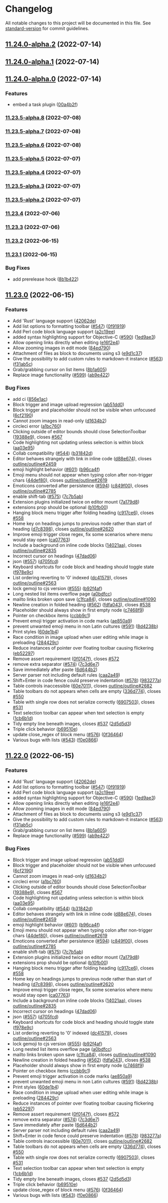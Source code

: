 # Changelog

All notable changes to this project will be documented in this file. See [standard-version](https://github.com/conventional-changelog/standard-version) for commit guidelines.

## [11.24.0-alpha.2](https://github.com/outline/rich-markdown-editor/compare/v11.24.0-alpha.1...v11.24.0-alpha.2) (2022-07-14)

## [11.24.0-alpha.1](https://github.com/outline/rich-markdown-editor/compare/v11.24.0-alpha.0...v11.24.0-alpha.1) (2022-07-14)

## [11.24.0-alpha.0](https://github.com/outline/rich-markdown-editor/compare/v11.23.5-alpha.8...v11.24.0-alpha.0) (2022-07-14)


### Features

* embed a task plugin ([00a4b2f](https://github.com/outline/rich-markdown-editor/commit/00a4b2f7d7fc84293aedb94c305a76d240f07e89))

### [11.23.5-alpha.8](https://github.com/outline/rich-markdown-editor/compare/v11.23.5-alpha.7...v11.23.5-alpha.8) (2022-07-08)

### [11.23.5-alpha.7](https://github.com/outline/rich-markdown-editor/compare/v11.23.5-alpha.6...v11.23.5-alpha.7) (2022-07-08)

### [11.23.5-alpha.6](https://github.com/outline/rich-markdown-editor/compare/v11.23.5-alpha.5...v11.23.5-alpha.6) (2022-07-08)

### [11.23.5-alpha.5](https://github.com/outline/rich-markdown-editor/compare/v11.23.5-alpha.4...v11.23.5-alpha.5) (2022-07-07)

### [11.23.5-alpha.4](https://github.com/outline/rich-markdown-editor/compare/v11.23.5-alpha.3...v11.23.5-alpha.4) (2022-07-07)

### [11.23.5-alpha.3](https://github.com/outline/rich-markdown-editor/compare/v11.23.5-alpha.2...v11.23.5-alpha.3) (2022-07-07)

### [11.23.5-alpha.2](https://github.com/outline/rich-markdown-editor/compare/v11.23.4...v11.23.5-alpha.2) (2022-07-07)

### [11.23.4](https://github.com/outline/rich-markdown-editor/compare/v11.23.3...v11.23.4) (2022-07-06)

### [11.23.3](https://github.com/outline/rich-markdown-editor/compare/v11.23.2...v11.23.3) (2022-07-06)

### [11.23.2](https://github.com/outline/rich-markdown-editor/compare/v11.23.1...v11.23.2) (2022-06-15)

### [11.23.1](https://github.com/outline/rich-markdown-editor/compare/v11.23.0...v11.23.1) (2022-06-15)


### Bug Fixes

* add prerelease hook ([8b1b422](https://github.com/outline/rich-markdown-editor/commit/8b1b42239485a15493b5021d6e17ddedc772d930))

## [11.23.0](https://github.com/outline/rich-markdown-editor/compare/v11.17.2...v11.23.0) (2022-06-15)


### Features

* Add 'Rust' language support ([42062de](https://github.com/outline/rich-markdown-editor/commit/42062de554262feb39648210ce93f4e5c02fe507))
* Add list options to formatting toolbar ([#547](https://github.com/outline/rich-markdown-editor/issues/547)) ([0f91919](https://github.com/outline/rich-markdown-editor/commit/0f919197a4ecd12df34aab3e65c7cb5c05d0a7a7))
* Add Perl code block language support ([a2c19ee](https://github.com/outline/rich-markdown-editor/commit/a2c19eee1332711b5f1dcea59c632ec0d460557c))
* added syntax highlighting support for Objective-C ([#590](https://github.com/outline/rich-markdown-editor/issues/590)) ([1ed9ae3](https://github.com/outline/rich-markdown-editor/commit/1ed9ae304f41367af4e57794921a1f335e060aaf))
* Allow opening links directly when editing ([e16f2e4](https://github.com/outline/rich-markdown-editor/commit/e16f2e4110a56222e469e543baf48fe3a96d6462))
* Allow zooming images in edit mode ([84ed790](https://github.com/outline/rich-markdown-editor/commit/84ed79012774c6a30b9d2908a6ec2186d2bb3a69))
* Attachment of files as block to documents using s3 ([e9d1c37](https://github.com/outline/rich-markdown-editor/commit/e9d1c37611c0c1a3acb83bef160f24753e4116c9))
* Give the possibility to add custom rules to markdown-it instance ([#563](https://github.com/outline/rich-markdown-editor/issues/563)) ([f31ab5c](https://github.com/outline/rich-markdown-editor/commit/f31ab5c0af38c7c1170c1c5328f5f8140673c674))
* Grab/grabbing cursor on list items ([8b1a605](https://github.com/outline/rich-markdown-editor/commit/8b1a605afab2fe3c1c64127754ada35f97d700f5))
* Replace image functionality ([#599](https://github.com/outline/rich-markdown-editor/issues/599)) ([ab9e422](https://github.com/outline/rich-markdown-editor/commit/ab9e422f59072660081717b318913212a714470d))


### Bug Fixes

* add ci ([856e1ac](https://github.com/outline/rich-markdown-editor/commit/856e1ace6636eab034ac44988e67b3abcb30ac59))
* Block trigger and image upload regression ([ab51dd0](https://github.com/outline/rich-markdown-editor/commit/ab51dd0ae0f0f5e6a6329d96cda44a411c3343d0))
* Block trigger and placeholder should not be visible when unfocused ([6cf2190](https://github.com/outline/rich-markdown-editor/commit/6cf219049a04633a09bbf190dce3885d13000ced))
* Cannot zoom images in read-only ([d1634b2](https://github.com/outline/rich-markdown-editor/commit/d1634b2aa1e22ec075cd8866e9f718f96a81b3c8))
* circleci error ([a1bc760](https://github.com/outline/rich-markdown-editor/commit/a1bc76075e991b34c6f503b083eb12930fe4673d))
* Clicking outside of editor bounds should close SelectionToolbar ([19388e9](https://github.com/outline/rich-markdown-editor/commit/19388e9991defac4e409465dce2ae03c0e980855)), closes [#567](https://github.com/outline/rich-markdown-editor/issues/567)
* Code highlighting not updating unless selection is within block ([aa03e95](https://github.com/outline/rich-markdown-editor/commit/aa03e95760f56490f7dc0c9df31536a235fa8358))
* Collab compatibility ([#544](https://github.com/outline/rich-markdown-editor/issues/544)) ([b31842d](https://github.com/outline/rich-markdown-editor/commit/b31842d173d7abc143897a555f92f8cd62bda074))
* Editor behaves strangely with link in inline code ([d88e674](https://github.com/outline/rich-markdown-editor/commit/d88e67435704fd95d879973b953ea0cc938054b9)), closes [outline/outline#2459](https://github.com/outline/outline/issues/2459)
* emoji highlight behavior ([#601](https://github.com/outline/rich-markdown-editor/issues/601)) ([b96ca4f](https://github.com/outline/rich-markdown-editor/commit/b96ca4fdb617c2415f57e6a7adbfd22cb0eea6ac))
* Emoji menu should not appear when typing colon after non-trigger chars ([44def80](https://github.com/outline/rich-markdown-editor/commit/44def8088f5b2795ca22fdfd274c72678c0c147e)), closes [outline/outline#2619](https://github.com/outline/outline/issues/2619)
* Emoticons converted after persistence ([#594](https://github.com/outline/rich-markdown-editor/issues/594)) ([c849f00](https://github.com/outline/rich-markdown-editor/commit/c849f00234500acfb2a6fd71e397f5414e45f2d5)), closes [outline/outline#2785](https://github.com/outline/outline/issues/2785)
* enable shift-tab ([#575](https://github.com/outline/rich-markdown-editor/issues/575)) ([7c7b5ab](https://github.com/outline/rich-markdown-editor/commit/7c7b5abf3ed0d9a552f8ccbc7fa62007d4b49966))
* Extension plugins initialized twice on editor mount ([7a179d8](https://github.com/outline/rich-markdown-editor/commit/7a179d8579afd20115d6b09679675b0ce33a6620))
* extensions prop should be optional ([b10fb00](https://github.com/outline/rich-markdown-editor/commit/b10fb00f523bfc53a1a7545c6d28939e2b938265))
* Hanging block menu trigger after folding heading ([c917ce6](https://github.com/outline/rich-markdown-editor/commit/c917ce65c03420021f2c7a2feaf31390457b3a87)), closes [#558](https://github.com/outline/rich-markdown-editor/issues/558)
* Home key on headings jumps to previous node rather than start of heading ([d7c8398](https://github.com/outline/rich-markdown-editor/commit/d7c8398eb8116412f4e9655ebcd071fbfd2f0380)), closes [outline/outline#2620](https://github.com/outline/outline/issues/2620)
* Improve emoji trigger close regex, fix some scenarios where menu would stay open ([ca07763](https://github.com/outline/rich-markdown-editor/commit/ca07763610c89f557cf9576906a4f6ccca699bf5))
* Include a background on inline code blocks ([14021aa](https://github.com/outline/rich-markdown-editor/commit/14021aa359caecf3c787c511318d587facedc8d3)), closes [outline/outline#2835](https://github.com/outline/outline/issues/2835)
* Incorrect cursor on headings ([47dad06](https://github.com/outline/rich-markdown-editor/commit/47dad06a26fac9fe8be66431779d1c77120dacd3))
* json ([#557](https://github.com/outline/rich-markdown-editor/issues/557)) ([d705fcd](https://github.com/outline/rich-markdown-editor/commit/d705fcdf8cb7e9f8c3853f668595b63fea771864))
* Keyboard shortcuts for code block and heading should toggle state ([f978e9c](https://github.com/outline/rich-markdown-editor/commit/f978e9c43a4af73c16beb2013dc86b0e3ed0c14f))
* List ordering reverting to '0' indexed ([dc41579](https://github.com/outline/rich-markdown-editor/commit/dc4157953425fd3cde91f5db79d7615cff4d8019)), closes [outline/outline#2563](https://github.com/outline/outline/issues/2563)
* lock gemoji to cjs version ([#555](https://github.com/outline/rich-markdown-editor/issues/555)) ([b92f4af](https://github.com/outline/rich-markdown-editor/commit/b92f4af9c2d107ca90c24aeeb6beafa77f4f4b77))
* Long nested list items overflow page ([a0bdfcc](https://github.com/outline/rich-markdown-editor/commit/a0bdfcc78cbb422628ace8c873f0cd497421e044))
* mailto links broken upon save ([c1fca84](https://github.com/outline/rich-markdown-editor/commit/c1fca84125faf7aff665d2d040c82c0c964a04a6)), closes [outline/outline#1090](https://github.com/outline/outline/issues/1090)
* Newline creation in folded heading ([#562](https://github.com/outline/rich-markdown-editor/issues/562)) ([fdfa043](https://github.com/outline/rich-markdown-editor/commit/fdfa0431546686a776d3ac3053973d14173f77a3)), closes [#538](https://github.com/outline/rich-markdown-editor/issues/538)
* Placeholder should always show in first empty node ([c7468f9](https://github.com/outline/rich-markdown-editor/commit/c7468f9e49ead9a33319ea6c62f7ab5ee6e04fe8))
* Pointer on checkbox items ([ccbb9c1](https://github.com/outline/rich-markdown-editor/commit/ccbb9c12d6687a795b59d51b111f3154cedfc324))
* Prevent emoji trigger activation in code marks ([ae850a9](https://github.com/outline/rich-markdown-editor/commit/ae850a96fb576b0c8e736e902ab5a0efe5683677))
* prevent unwanted emoji menu in non Latin cultures ([#591](https://github.com/outline/rich-markdown-editor/issues/591)) ([8d4238b](https://github.com/outline/rich-markdown-editor/commit/8d4238bf5033a1ae194c4259a0cade6b1dc8dfce))
* Print styles ([60de1b4](https://github.com/outline/rich-markdown-editor/commit/60de1b418b97052a9431fe7f1c1e534b497f708f))
* Race condition in image upload when user editing while image is preloading ([284429c](https://github.com/outline/rich-markdown-editor/commit/284429cc8869edda4d4c8b0371f6e9d6c1cc6424))
* Reduce instances of pointer over floating toolbar causing flickering ([eb52297](https://github.com/outline/rich-markdown-editor/commit/eb5229754f7a696df900f52b7d33d6a1da6c72c1))
* Remove assert requirement ([0f0147f](https://github.com/outline/rich-markdown-editor/commit/0f0147f1433aec0dcb93f75a3fa1875a40e5c60d)), closes [#572](https://github.com/outline/rich-markdown-editor/issues/572)
* remove extra separator ([#574](https://github.com/outline/rich-markdown-editor/issues/574)) ([7c3d6e7](https://github.com/outline/rich-markdown-editor/commit/7c3d6e75d8789f5c8cbbb303fedcabbfa03751ef))
* Save immediately after paste ([6d644b2](https://github.com/outline/rich-markdown-editor/commit/6d644b22fdc6ba21306e840d072c21c7dd3b75d7))
* Server parser not including default rules ([caa2a49](https://github.com/outline/rich-markdown-editor/commit/caa2a4944aafa412102c034899a9e4381e4f43f3))
* Shift+Enter in code fence could preserve indentation ([#578](https://github.com/outline/rich-markdown-editor/issues/578)) ([983277a](https://github.com/outline/rich-markdown-editor/commit/983277aae3e7aff3d55dc36151f3044fe9851dfb))
* Table controls inaccessible ([60e7011](https://github.com/outline/rich-markdown-editor/commit/60e7011656a6f04ca98d0cc7787c9d98a08007a8)), closes [outline/outline#2682](https://github.com/outline/outline/issues/2682)
* Table toolbars do not appears when cells are empty ([336d774](https://github.com/outline/rich-markdown-editor/commit/336d774f13e47654f5c16b96673ecea4efcfde8b)), closes [#550](https://github.com/outline/rich-markdown-editor/issues/550)
* Table with single row does not serialize correctly ([6907503](https://github.com/outline/rich-markdown-editor/commit/6907503b2c80fae59ed759cd2a117f503746bc16)), closes [#531](https://github.com/outline/rich-markdown-editor/issues/531)
* Text selection toolbar can appear when text selection is empty ([1cb6b1d](https://github.com/outline/rich-markdown-editor/commit/1cb6b1d5a6b716f8875016ae4f03519ad6586ef5))
* Tidy empty line beneath images, closes [#537](https://github.com/outline/rich-markdown-editor/issues/537) ([2d5d5d3](https://github.com/outline/rich-markdown-editor/commit/2d5d5d3e4e17ee517b214243a146b19d9b1dacb4))
* Triple click behavior ([b69510e](https://github.com/outline/rich-markdown-editor/commit/b69510ecdd46a01a99862c790b197754a34e5c12))
* update close_regex of block menu ([#576](https://github.com/outline/rich-markdown-editor/issues/576)) ([0f36464](https://github.com/outline/rich-markdown-editor/commit/0f3646456ca8a0a16e910581503da8e4d1ecb655))
* Various bugs with lists ([#543](https://github.com/outline/rich-markdown-editor/issues/543)) ([f0e0866](https://github.com/outline/rich-markdown-editor/commit/f0e086609f71ec0651a6b59f142cfa74c73ec530))

## [11.22.0](https://github.com/outline/rich-markdown-editor/compare/v11.17.2...v11.22.0) (2022-06-15)


### Features

* Add 'Rust' language support ([42062de](https://github.com/outline/rich-markdown-editor/commit/42062de554262feb39648210ce93f4e5c02fe507))
* Add list options to formatting toolbar ([#547](https://github.com/outline/rich-markdown-editor/issues/547)) ([0f91919](https://github.com/outline/rich-markdown-editor/commit/0f919197a4ecd12df34aab3e65c7cb5c05d0a7a7))
* Add Perl code block language support ([a2c19ee](https://github.com/outline/rich-markdown-editor/commit/a2c19eee1332711b5f1dcea59c632ec0d460557c))
* added syntax highlighting support for Objective-C ([#590](https://github.com/outline/rich-markdown-editor/issues/590)) ([1ed9ae3](https://github.com/outline/rich-markdown-editor/commit/1ed9ae304f41367af4e57794921a1f335e060aaf))
* Allow opening links directly when editing ([e16f2e4](https://github.com/outline/rich-markdown-editor/commit/e16f2e4110a56222e469e543baf48fe3a96d6462))
* Allow zooming images in edit mode ([84ed790](https://github.com/outline/rich-markdown-editor/commit/84ed79012774c6a30b9d2908a6ec2186d2bb3a69))
* Attachment of files as block to documents using s3 ([e9d1c37](https://github.com/outline/rich-markdown-editor/commit/e9d1c37611c0c1a3acb83bef160f24753e4116c9))
* Give the possibility to add custom rules to markdown-it instance ([#563](https://github.com/outline/rich-markdown-editor/issues/563)) ([f31ab5c](https://github.com/outline/rich-markdown-editor/commit/f31ab5c0af38c7c1170c1c5328f5f8140673c674))
* Grab/grabbing cursor on list items ([8b1a605](https://github.com/outline/rich-markdown-editor/commit/8b1a605afab2fe3c1c64127754ada35f97d700f5))
* Replace image functionality ([#599](https://github.com/outline/rich-markdown-editor/issues/599)) ([ab9e422](https://github.com/outline/rich-markdown-editor/commit/ab9e422f59072660081717b318913212a714470d))


### Bug Fixes

* Block trigger and image upload regression ([ab51dd0](https://github.com/outline/rich-markdown-editor/commit/ab51dd0ae0f0f5e6a6329d96cda44a411c3343d0))
* Block trigger and placeholder should not be visible when unfocused ([6cf2190](https://github.com/outline/rich-markdown-editor/commit/6cf219049a04633a09bbf190dce3885d13000ced))
* Cannot zoom images in read-only ([d1634b2](https://github.com/outline/rich-markdown-editor/commit/d1634b2aa1e22ec075cd8866e9f718f96a81b3c8))
* circleci error ([a1bc760](https://github.com/outline/rich-markdown-editor/commit/a1bc76075e991b34c6f503b083eb12930fe4673d))
* Clicking outside of editor bounds should close SelectionToolbar ([19388e9](https://github.com/outline/rich-markdown-editor/commit/19388e9991defac4e409465dce2ae03c0e980855)), closes [#567](https://github.com/outline/rich-markdown-editor/issues/567)
* Code highlighting not updating unless selection is within block ([aa03e95](https://github.com/outline/rich-markdown-editor/commit/aa03e95760f56490f7dc0c9df31536a235fa8358))
* Collab compatibility ([#544](https://github.com/outline/rich-markdown-editor/issues/544)) ([b31842d](https://github.com/outline/rich-markdown-editor/commit/b31842d173d7abc143897a555f92f8cd62bda074))
* Editor behaves strangely with link in inline code ([d88e674](https://github.com/outline/rich-markdown-editor/commit/d88e67435704fd95d879973b953ea0cc938054b9)), closes [outline/outline#2459](https://github.com/outline/outline/issues/2459)
* emoji highlight behavior ([#601](https://github.com/outline/rich-markdown-editor/issues/601)) ([b96ca4f](https://github.com/outline/rich-markdown-editor/commit/b96ca4fdb617c2415f57e6a7adbfd22cb0eea6ac))
* Emoji menu should not appear when typing colon after non-trigger chars ([44def80](https://github.com/outline/rich-markdown-editor/commit/44def8088f5b2795ca22fdfd274c72678c0c147e)), closes [outline/outline#2619](https://github.com/outline/outline/issues/2619)
* Emoticons converted after persistence ([#594](https://github.com/outline/rich-markdown-editor/issues/594)) ([c849f00](https://github.com/outline/rich-markdown-editor/commit/c849f00234500acfb2a6fd71e397f5414e45f2d5)), closes [outline/outline#2785](https://github.com/outline/outline/issues/2785)
* enable shift-tab ([#575](https://github.com/outline/rich-markdown-editor/issues/575)) ([7c7b5ab](https://github.com/outline/rich-markdown-editor/commit/7c7b5abf3ed0d9a552f8ccbc7fa62007d4b49966))
* Extension plugins initialized twice on editor mount ([7a179d8](https://github.com/outline/rich-markdown-editor/commit/7a179d8579afd20115d6b09679675b0ce33a6620))
* extensions prop should be optional ([b10fb00](https://github.com/outline/rich-markdown-editor/commit/b10fb00f523bfc53a1a7545c6d28939e2b938265))
* Hanging block menu trigger after folding heading ([c917ce6](https://github.com/outline/rich-markdown-editor/commit/c917ce65c03420021f2c7a2feaf31390457b3a87)), closes [#558](https://github.com/outline/rich-markdown-editor/issues/558)
* Home key on headings jumps to previous node rather than start of heading ([d7c8398](https://github.com/outline/rich-markdown-editor/commit/d7c8398eb8116412f4e9655ebcd071fbfd2f0380)), closes [outline/outline#2620](https://github.com/outline/outline/issues/2620)
* Improve emoji trigger close regex, fix some scenarios where menu would stay open ([ca07763](https://github.com/outline/rich-markdown-editor/commit/ca07763610c89f557cf9576906a4f6ccca699bf5))
* Include a background on inline code blocks ([14021aa](https://github.com/outline/rich-markdown-editor/commit/14021aa359caecf3c787c511318d587facedc8d3)), closes [outline/outline#2835](https://github.com/outline/outline/issues/2835)
* Incorrect cursor on headings ([47dad06](https://github.com/outline/rich-markdown-editor/commit/47dad06a26fac9fe8be66431779d1c77120dacd3))
* json ([#557](https://github.com/outline/rich-markdown-editor/issues/557)) ([d705fcd](https://github.com/outline/rich-markdown-editor/commit/d705fcdf8cb7e9f8c3853f668595b63fea771864))
* Keyboard shortcuts for code block and heading should toggle state ([f978e9c](https://github.com/outline/rich-markdown-editor/commit/f978e9c43a4af73c16beb2013dc86b0e3ed0c14f))
* List ordering reverting to '0' indexed ([dc41579](https://github.com/outline/rich-markdown-editor/commit/dc4157953425fd3cde91f5db79d7615cff4d8019)), closes [outline/outline#2563](https://github.com/outline/outline/issues/2563)
* lock gemoji to cjs version ([#555](https://github.com/outline/rich-markdown-editor/issues/555)) ([b92f4af](https://github.com/outline/rich-markdown-editor/commit/b92f4af9c2d107ca90c24aeeb6beafa77f4f4b77))
* Long nested list items overflow page ([a0bdfcc](https://github.com/outline/rich-markdown-editor/commit/a0bdfcc78cbb422628ace8c873f0cd497421e044))
* mailto links broken upon save ([c1fca84](https://github.com/outline/rich-markdown-editor/commit/c1fca84125faf7aff665d2d040c82c0c964a04a6)), closes [outline/outline#1090](https://github.com/outline/outline/issues/1090)
* Newline creation in folded heading ([#562](https://github.com/outline/rich-markdown-editor/issues/562)) ([fdfa043](https://github.com/outline/rich-markdown-editor/commit/fdfa0431546686a776d3ac3053973d14173f77a3)), closes [#538](https://github.com/outline/rich-markdown-editor/issues/538)
* Placeholder should always show in first empty node ([c7468f9](https://github.com/outline/rich-markdown-editor/commit/c7468f9e49ead9a33319ea6c62f7ab5ee6e04fe8))
* Pointer on checkbox items ([ccbb9c1](https://github.com/outline/rich-markdown-editor/commit/ccbb9c12d6687a795b59d51b111f3154cedfc324))
* Prevent emoji trigger activation in code marks ([ae850a9](https://github.com/outline/rich-markdown-editor/commit/ae850a96fb576b0c8e736e902ab5a0efe5683677))
* prevent unwanted emoji menu in non Latin cultures ([#591](https://github.com/outline/rich-markdown-editor/issues/591)) ([8d4238b](https://github.com/outline/rich-markdown-editor/commit/8d4238bf5033a1ae194c4259a0cade6b1dc8dfce))
* Print styles ([60de1b4](https://github.com/outline/rich-markdown-editor/commit/60de1b418b97052a9431fe7f1c1e534b497f708f))
* Race condition in image upload when user editing while image is preloading ([284429c](https://github.com/outline/rich-markdown-editor/commit/284429cc8869edda4d4c8b0371f6e9d6c1cc6424))
* Reduce instances of pointer over floating toolbar causing flickering ([eb52297](https://github.com/outline/rich-markdown-editor/commit/eb5229754f7a696df900f52b7d33d6a1da6c72c1))
* Remove assert requirement ([0f0147f](https://github.com/outline/rich-markdown-editor/commit/0f0147f1433aec0dcb93f75a3fa1875a40e5c60d)), closes [#572](https://github.com/outline/rich-markdown-editor/issues/572)
* remove extra separator ([#574](https://github.com/outline/rich-markdown-editor/issues/574)) ([7c3d6e7](https://github.com/outline/rich-markdown-editor/commit/7c3d6e75d8789f5c8cbbb303fedcabbfa03751ef))
* Save immediately after paste ([6d644b2](https://github.com/outline/rich-markdown-editor/commit/6d644b22fdc6ba21306e840d072c21c7dd3b75d7))
* Server parser not including default rules ([caa2a49](https://github.com/outline/rich-markdown-editor/commit/caa2a4944aafa412102c034899a9e4381e4f43f3))
* Shift+Enter in code fence could preserve indentation ([#578](https://github.com/outline/rich-markdown-editor/issues/578)) ([983277a](https://github.com/outline/rich-markdown-editor/commit/983277aae3e7aff3d55dc36151f3044fe9851dfb))
* Table controls inaccessible ([60e7011](https://github.com/outline/rich-markdown-editor/commit/60e7011656a6f04ca98d0cc7787c9d98a08007a8)), closes [outline/outline#2682](https://github.com/outline/outline/issues/2682)
* Table toolbars do not appears when cells are empty ([336d774](https://github.com/outline/rich-markdown-editor/commit/336d774f13e47654f5c16b96673ecea4efcfde8b)), closes [#550](https://github.com/outline/rich-markdown-editor/issues/550)
* Table with single row does not serialize correctly ([6907503](https://github.com/outline/rich-markdown-editor/commit/6907503b2c80fae59ed759cd2a117f503746bc16)), closes [#531](https://github.com/outline/rich-markdown-editor/issues/531)
* Text selection toolbar can appear when text selection is empty ([1cb6b1d](https://github.com/outline/rich-markdown-editor/commit/1cb6b1d5a6b716f8875016ae4f03519ad6586ef5))
* Tidy empty line beneath images, closes [#537](https://github.com/outline/rich-markdown-editor/issues/537) ([2d5d5d3](https://github.com/outline/rich-markdown-editor/commit/2d5d5d3e4e17ee517b214243a146b19d9b1dacb4))
* Triple click behavior ([b69510e](https://github.com/outline/rich-markdown-editor/commit/b69510ecdd46a01a99862c790b197754a34e5c12))
* update close_regex of block menu ([#576](https://github.com/outline/rich-markdown-editor/issues/576)) ([0f36464](https://github.com/outline/rich-markdown-editor/commit/0f3646456ca8a0a16e910581503da8e4d1ecb655))
* Various bugs with lists ([#543](https://github.com/outline/rich-markdown-editor/issues/543)) ([f0e0866](https://github.com/outline/rich-markdown-editor/commit/f0e086609f71ec0651a6b59f142cfa74c73ec530))
